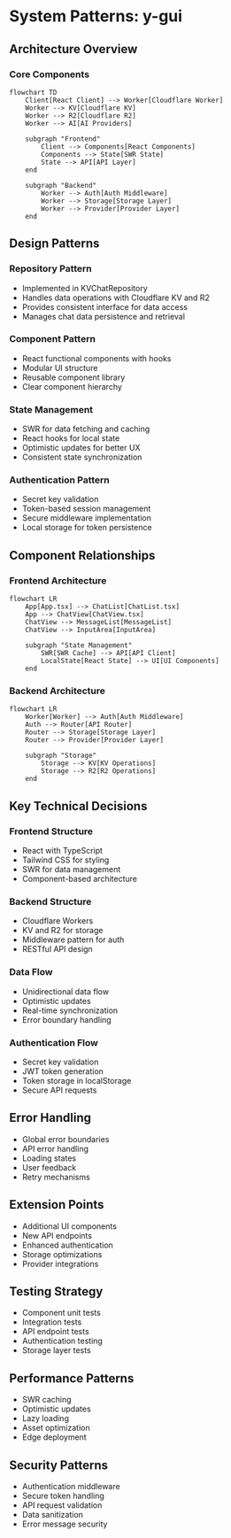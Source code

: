 # System Patterns: y-gui

## Architecture Overview

### Core Components
```mermaid
flowchart TD
    Client[React Client] --> Worker[Cloudflare Worker]
    Worker --> KV[Cloudflare KV]
    Worker --> R2[Cloudflare R2]
    Worker --> AI[AI Providers]

    subgraph "Frontend"
        Client --> Components[React Components]
        Components --> State[SWR State]
        State --> API[API Layer]
    end

    subgraph "Backend"
        Worker --> Auth[Auth Middleware]
        Worker --> Storage[Storage Layer]
        Worker --> Provider[Provider Layer]
    end
```

## Design Patterns

### Repository Pattern
- Implemented in KVChatRepository
- Handles data operations with Cloudflare KV and R2
- Provides consistent interface for data access
- Manages chat data persistence and retrieval

### Component Pattern
- React functional components with hooks
- Modular UI structure
- Reusable component library
- Clear component hierarchy

### State Management
- SWR for data fetching and caching
- React hooks for local state
- Optimistic updates for better UX
- Consistent state synchronization

### Authentication Pattern
- Secret key validation
- Token-based session management
- Secure middleware implementation
- Local storage for token persistence

## Component Relationships

### Frontend Architecture
```mermaid
flowchart LR
    App[App.tsx] --> ChatList[ChatList.tsx]
    App --> ChatView[ChatView.tsx]
    ChatView --> MessageList[MessageList]
    ChatView --> InputArea[InputArea]

    subgraph "State Management"
        SWR[SWR Cache] --> API[API Client]
        LocalState[React State] --> UI[UI Components]
    end
```

### Backend Architecture
```mermaid
flowchart LR
    Worker[Worker] --> Auth[Auth Middleware]
    Auth --> Router[API Router]
    Router --> Storage[Storage Layer]
    Router --> Provider[Provider Layer]

    subgraph "Storage"
        Storage --> KV[KV Operations]
        Storage --> R2[R2 Operations]
    end
```

## Key Technical Decisions

### Frontend Structure
- React with TypeScript
- Tailwind CSS for styling
- SWR for data management
- Component-based architecture

### Backend Structure
- Cloudflare Workers
- KV and R2 for storage
- Middleware pattern for auth
- RESTful API design

### Data Flow
- Unidirectional data flow
- Optimistic updates
- Real-time synchronization
- Error boundary handling

### Authentication Flow
- Secret key validation
- JWT token generation
- Token storage in localStorage
- Secure API requests

## Error Handling
- Global error boundaries
- API error handling
- Loading states
- User feedback
- Retry mechanisms

## Extension Points
- Additional UI components
- New API endpoints
- Enhanced authentication
- Storage optimizations
- Provider integrations

## Testing Strategy
- Component unit tests
- Integration tests
- API endpoint tests
- Authentication testing
- Storage layer tests

## Performance Patterns
- SWR caching
- Optimistic updates
- Lazy loading
- Asset optimization
- Edge deployment

## Security Patterns
- Authentication middleware
- Secure token handling
- API request validation
- Data sanitization
- Error message security
